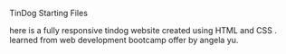 TinDog Starting Files


here is a fully responsive tindog website created using HTML and CSS . learned from web development bootcamp offer by angela yu.
